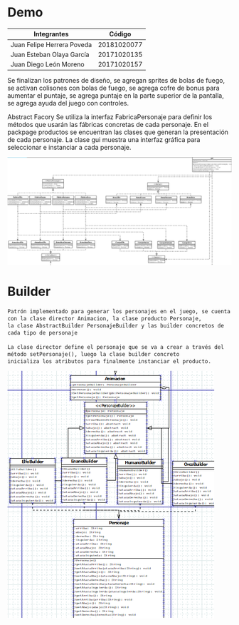 # Demo
|Integrantes|Código|
|-----------|-----------|
|Juan Felipe Herrera Poveda|20181020077|
|Juan Esteban Olaya García|20171020135|
|Juan Diego León Moreno|20171020157|

Se finalizan los patrones de diseño, se agregan sprites de bolas de fuego, se activan colisones con bolas de fuego, se agrega cofre de bonus para aumentar el puntaje, se agrega puntaje en la parte superior de la pantalla, se agrega ayuda del juego con controles.

 Abstract Facory
  Se utiliza la interfaz FabricaPersonaje para definir los métodos que usarán las fábricas concretas de cada personaje.
  En el packpage productos se encuentran las clases que generan la presentación de cada personaje.
  La clase gui muestra una interfaz gráfica para seleccionar e instanciar a cada personaje.
  
 ![UML](https://github.com/Juandials/Demo/blob/master/ab.png)
  
  # Builder
  
    Patrón implementado para generar los personajes en el juego, se cuenta con la clase director Animacion, la clase producto Personaje,
    la clase AbstractBuilder PersonajeBuilder y las builder concretos de cada tipo de personaje
    
    La clase director define el personaje que se va a crear a través del método setPersonaje(), luego la clase builder concreto
    inicializa los atributos para finalmente instanciar el producto.
    
   ![UML](https://github.com/Juandials/Demo/blob/master/b.png)

